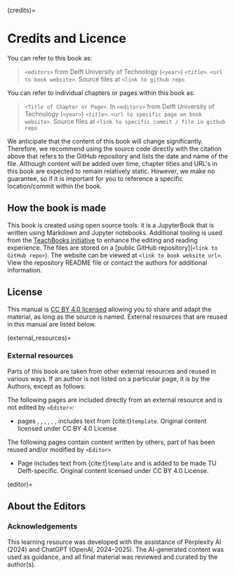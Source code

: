 (credits)=
# Credits and Licence

You can refer to this book as:

> `<editors>` from Delft University of Technology (`<year>`) _`<title>`_. `<url to book website>`. Source files at `<link to github repo`

You can refer to individual chapters or pages within this book as:

> `<Title of Chapter or Page>`. In `<editors>` from Delft University of Technology (`<year>`) _`<title>`_. `<url to specific page on book website>`. Source files at `<link to specific commit / file in github repo`

We anticipate that the content of this book will change significantly. Therefore, we recommend using the source code directly with the citation above that refers to the GitHub repository and lists the date and name of the file. Although content will be added over time, chapter titles and URL's in this book are expected to remain relatively static. However, we make no guarantee, so if it is important for you to reference a specific location/commit within the book.

## How the book is made

This book is created using open source tools: it is a JupyterBook that is written using Markdown and Jupyter notebooks. Additional tooling is used from the [TeachBooks initiative](https://teachbooks.io/) to enhance the editing and reading experience. The files are stored on a [public GitHub repository](`<link to GitHub repo>`). The website can be viewed at `<link to book website url>`. View the repository README file or contact the authors for additional information.

## License
This manual is [CC BY 4.0 licensed](https://creativecommons.org/licenses/by/4.0/) allowing you to share and adapt the material, as long as the source is named. External resources that are reused in this manual are listed below.

(external_resources)=
### External resources

Parts of this book are taken from other external resources and reused in various ways. If an author is not listed on a particular page, it is by the Authors, except as follows:

The following pages are included directly from an external resource and is not edited by `<Editor>`:
- pages [](./exercises.md), [](./exercises/002.md), [](./exercises/003.md), [](./exercises/004.md), [](./exercises/005.md), [](./exercises/006.md), [](./exercises/summary.md) includes text from {cite:t}`template`. Original content licensed under CC BY 4.0 License

The following pages contain content written by others, part of has been reused and/or modified by `<Editor>`
- Page [](./exercises/001.md) includes text from {cite:t}`template` and is added to be made TU Delft-specific. Original content licensed under CC BY 4.0 License. 


(editor)=
## About the Editors

### Acknowledgements
This learning resource was developed with the assistance of Perplexity AI (2024) and ChatGPT (OpenAI, 2024–2025). The AI-generated content was used as guidance, and all final material was reviewed and curated by the author(s).


